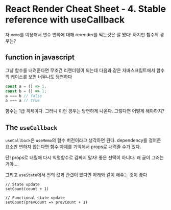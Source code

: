 # React Render Cheat Sheet - 4. Stable reference with useCallback

자 `memo`를 이용해서 변수 변화에 대해 rerender를 막는것은 잘 봤다! 하지만 함수의 경우는?

## function in javascript

그냥 함수를 내려준다면 무조건 리랜더링이 되는데 다음과 같은 자바스크립트에서 함수의 케이스를 보면 너무나도 당연하다

```javascript
const a = () => 1;
const b = () => 1;
a === b // false
a === a // true
```

함수는 1급 객체이다. 그러니 이런 경우는 당연하게 나온다. 그렇다면 어떻게 해야하지?

## The `useCallback`

`useCallback`은 `useMemo`의 함수 버전이라고 생각하면 된다. dependency를 걸어준 요소만 변하지 않는다면 함수 자체를 기억해서 props로 내려줄 수가 있다.

단! props로 내릴때 다시 익명함수로 감싸지 말자! 좋은 선택이 아니다. 왜 굳이 그러는거야....

그리고 `useState`에서 전의 값과 관련이 있다면 아래와 같이 해주는 것이 좋다

```react
// State update
setCount(count + 1)

// Functional state update
setCount(prevCount => prevCount + 1)
```

